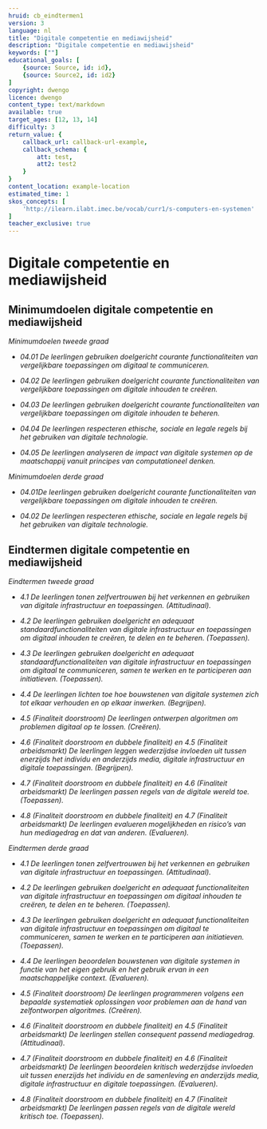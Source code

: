 ```yaml
---
hruid: cb_eindtermen1
version: 3
language: nl
title: "Digitale competentie en mediawijsheid"
description: "Digitale competentie en mediawijsheid"
keywords: [""]
educational_goals: [
    {source: Source, id: id}, 
    {source: Source2, id: id2}
]
copyright: dwengo
licence: dwengo
content_type: text/markdown
available: true
target_ages: [12, 13, 14]
difficulty: 3
return_value: {
    callback_url: callback-url-example,
    callback_schema: {
        att: test,
        att2: test2
    }
}
content_location: example-location
estimated_time: 1
skos_concepts: [
    'http://ilearn.ilabt.imec.be/vocab/curr1/s-computers-en-systemen'
]
teacher_exclusive: true
---
```


# Digitale competentie en mediawijsheid 

## Minimumdoelen digitale competentie en mediawijsheid 

*Minimumdoelen tweede graad* 
<em>
<ul><li>04.01 De leerlingen gebruiken doelgericht courante functionaliteiten van vergelijkbare toepassingen om digitaal te communiceren.</li></ul> 
<ul><li>04.02 De leerlingen gebruiken doelgericht courante functionaliteiten van vergelijkbare toepassingen om digitale inhouden te creëren.</li></ul> 
<ul><li>04.03 De leerlingen gebruiken doelgericht courante functionaliteiten van vergelijkbare toepassingen om digitale inhouden te beheren.</li></ul> 
<ul><li>04.04 De leerlingen respecteren ethische, sociale en legale regels bij het gebruiken van digitale technologie.</li></ul> 
<ul><li>04.05 De leerlingen analyseren de impact van digitale systemen op de maatschappij vanuit principes van computationeel denken.</li></ul> 
</em>

*Minimumdoelen derde graad* 
<em>
<ul><li>04.01De leerlingen gebruiken doelgericht courante functionaliteiten van vergelijkbare toepassingen om digitale inhouden te creëren.</li></ul> 
<ul><li>04.02 De leerlingen respecteren ethische, sociale en legale regels bij het gebruiken van digitale technologie.</li></ul> 
</em>
    
## Eindtermen digitale competentie en mediawijsheid 

*Eindtermen tweede graad* 
<em>
<ul><li>4.1 De leerlingen tonen zelfvertrouwen bij het verkennen en gebruiken van digitale infrastructuur en toepassingen. (Attitudinaal).</li></ul> 
<ul><li>4.2 De leerlingen gebruiken doelgericht en adequaat standaardfunctionaliteiten van digitale infrastructuur en toepassingen om digitaal inhouden te creëren, te delen en te beheren. (Toepassen).</li></ul> 
<ul><li>4.3 De leerlingen gebruiken doelgericht en adequaat standaardfunctionaliteiten van digitale infrastructuur en toepassingen om digitaal te communiceren, samen te werken en te participeren aan initiatieven. (Toepassen).</li></ul> 
<ul><li>4.4 De leerlingen lichten toe hoe bouwstenen van digitale systemen zich tot elkaar verhouden en op elkaar inwerken. (Begrijpen).</li></ul> 
<ul><li>4.5 (Finaliteit doorstroom) De leerlingen ontwerpen algoritmen om problemen digitaal op te lossen. (Creëren).</li></ul> 
<ul><li>4.6 (Finaliteit doorstroom en dubbele finaliteit) en 4.5 (Finaliteit arbeidsmarkt) De leerlingen leggen wederzijdse invloeden uit tussen enerzijds het individu en anderzijds media, digitale infrastructuur en digitale toepassingen. (Begrijpen).</li></ul> 
<ul><li>4.7 (Finaliteit doorstroom en dubbele finaliteit) en 4.6 (Finaliteit arbeidsmarkt) De leerlingen passen regels van de digitale wereld toe. (Toepassen).</li></ul> 
<ul><li>4.8 (Finaliteit doorstroom en dubbele finaliteit) en 4.7 (Finaliteit arbeidsmarkt) De leerlingen evalueren mogelijkheden en risico’s van hun mediagedrag en dat van anderen. (Evalueren).</li></ul> 
</em>

*Eindtermen derde graad* 
<em>
<ul><li>4.1 De leerlingen tonen zelfvertrouwen bij het verkennen en gebruiken van digitale infrastructuur en toepassingen. (Attitudinaal).</li></ul> 
<ul><li>4.2 De leerlingen gebruiken doelgericht en adequaat functionaliteiten van digitale infrastructuur en toepassingen om digitaal inhouden te creëren, te delen en te beheren. (Toepassen).</li></ul> 
<ul><li>4.3 De leerlingen gebruiken doelgericht en adequaat functionaliteiten van digitale infrastructuur en toepassingen om digitaal te communiceren, samen te werken en te participeren aan initiatieven. (Toepassen).</li></ul> 
<ul><li>4.4 De leerlingen beoordelen bouwstenen van digitale systemen in functie van het eigen gebruik en het gebruik ervan in een maatschappelijke context. (Evalueren).</li></ul> 
<ul><li>4.5 (Finaliteit doorstroom) De leerlingen programmeren volgens een bepaalde systematiek oplossingen voor problemen aan de hand van zelfontworpen algoritmes. (Creëren).</li></ul> 
<ul><li>4.6 (Finaliteit doorstroom en dubbele finaliteit) en 4.5 (Finaliteit arbeidsmarkt) De leerlingen stellen consequent passend mediagedrag. (Attitudinaal).</li></ul> 
<ul><li>4.7 (Finaliteit doorstroom en dubbele finaliteit) en 4.6 (Finaliteit arbeidsmarkt) De leerlingen beoordelen kritisch wederzijdse invloeden uit tussen enerzijds het individu en de samenleving en anderzijds media, digitale infrastructuur en digitale toepassingen. (Evalueren).</li></ul> 
<ul><li>4.8 (Finaliteit doorstroom en dubbele finaliteit) en 4.7 (Finaliteit arbeidsmarkt) De leerlingen passen regels van de digitale wereld kritisch toe. (Toepassen).</li></ul>
</em> 
